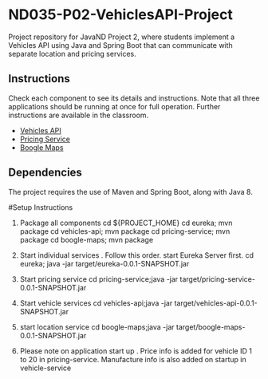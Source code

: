 # ND035-P02-VehiclesAPI-Project

Project repository for JavaND Project 2, where students implement a Vehicles API using Java and Spring Boot that can communicate with separate location and pricing services.

## Instructions

Check each component to see its details and instructions. Note that all three applications
should be running at once for full operation. Further instructions are available in the classroom.

- [Vehicles API](vehicles-api/README.md)
- [Pricing Service](pricing-service/README.md)
- [Boogle Maps](boogle-maps/README.md)

## Dependencies

The project requires the use of Maven and Spring Boot, along with Java 8.

#Setup Instructions

1. Package all components
    cd ${PROJECT_HOME}
    cd eureka; mvn package
    cd vehicles-api; mvn package
    cd pricing-service; mvn package
    cd boogle-maps; mvn package

2. Start individual services .  Follow this order. start Eureka Server first.
      cd eureka; java -jar target/eureka-0.0.1-SNAPSHOT.jar
3. Start pricing service
     cd pricing-service;java -jar target/pricing-service-0.0.1-SNAPSHOT.jar
4. Start vehicle services
     cd vehicles-api;java -jar target/vehicles-api-0.0.1-SNAPSHOT.jar
5. start location service
     cd boogle-maps;java -jar target/boogle-maps-0.0.1-SNAPSHOT.jar

6)  Please note on application start up .
         Price info is added for vehicle ID 1 to 20 in pricing-service.
         Manufacture info is also added on startup in vehicle-service
